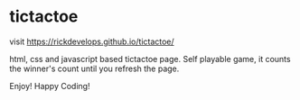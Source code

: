 # tictactoe

visit 
https://rickdevelops.github.io/tictactoe/

html, css and javascript based tictactoe page.
Self playable game, it counts the winner's count until you refresh the page.

Enjoy!
Happy Coding!
